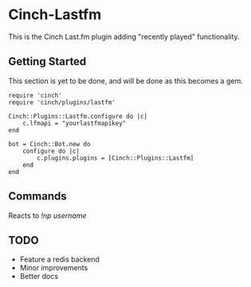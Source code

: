 # Cinch-Lastfm

This is the Cinch Last.fm plugin adding "recently played" functionality.

## Getting Started

This section is yet to be done, and will be done as this becomes a gem.

	require 'cinch'
	require 'cinch/plugins/lastfm'

	Cinch::Plugins::Lastfm.configure do |c|
		c.lfmapi = "yourlastfmapikey"
	end

	bot = Cinch::Bot.new do
		configure do |c|
			c.plugins.plugins = [Cinch::Plugins::Lastfm]
		end
	end

## Commands

Reacts to *!np username*

TODO
-----

* Feature a redis backend
* Minor improvements
* Better docs


